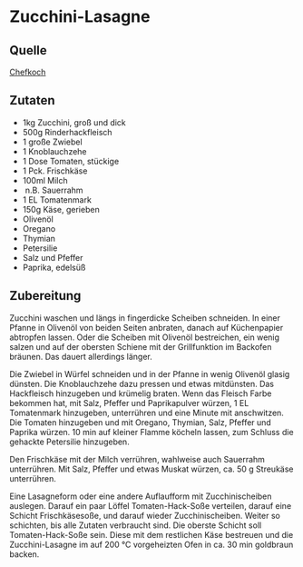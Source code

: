 # Zucchini-Lasagne

## Quelle
[Chefkoch](https://www.chefkoch.de/rezepte/1616691268862802/Zucchini-Lasagne.html)

## Zutaten

- 1kg Zucchini, groß und dick
- 500g Rinderhackfleisch 
- 1 große Zwiebel
- 1 Knoblauchzehe
- 1 Dose Tomaten, stückige 
- 1 Pck. Frischkäse 
- 100ml Milch 
-  n.B. Sauerrahm 
- 1 EL Tomatenmark 
- 150g Käse, gerieben 
- Olivenöl 
- Oregano 
- Thymian 
- Petersilie 
- Salz und Pfeffer 
- Paprika, edelsüß 


## Zubereitung

Zucchini waschen und längs in fingerdicke Scheiben schneiden.
In einer Pfanne in Olivenöl von beiden Seiten anbraten, danach auf Küchenpapier abtropfen lassen.
Oder die Scheiben mit Olivenöl bestreichen, ein wenig salzen und auf der obersten Schiene mit der Grillfunktion im Backofen bräunen.
Das dauert allerdings länger.

Die Zwiebel in Würfel schneiden und in der Pfanne in wenig Olivenöl glasig dünsten.
Die Knoblauchzehe dazu pressen und etwas mitdünsten.
Das Hackfleisch hinzugeben und krümelig braten.
Wenn das Fleisch Farbe bekommen hat, mit Salz, Pfeffer und Paprikapulver würzen, 1 EL Tomatenmark hinzugeben, unterrühren und eine Minute mit anschwitzen.
Die Tomaten hinzugeben und mit Oregano, Thymian, Salz, Pfeffer und Paprika würzen.
10 min auf kleiner Flamme köcheln lassen, zum Schluss die gehackte Petersilie hinzugeben.

Den Frischkäse mit der Milch verrühren, wahlweise auch Sauerrahm unterrühren.
Mit Salz, Pfeffer und etwas Muskat würzen, ca. 50 g Streukäse unterrühren.

Eine Lasagneform oder eine andere Auflaufform mit Zucchinischeiben auslegen.
Darauf ein paar Löffel Tomaten-Hack-Soße verteilen, darauf eine Schicht Frischkäsesoße, und darauf wieder Zucchinischeiben.
Weiter so schichten, bis alle Zutaten verbraucht sind.
Die oberste Schicht soll Tomaten-Hack-Soße sein.
Diese mit dem restlichen Käse bestreuen und die Zucchini-Lasagne im auf 200 °C vorgeheizten Ofen in ca. 30 min goldbraun backen.
